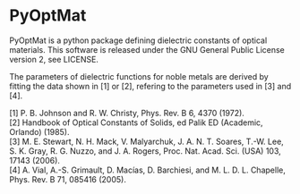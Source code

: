 # PyOptMat
PyOptMat is a python package defining dielectric constants of optical materials.
This software is released under the GNU General Public License version 2,
see LICENSE.

The parameters of dielectric functions for noble metals are derived by fitting
the data shown in [1] or [2], refering to the parameters used in [3] and [4].

[1] P. B. Johnson and R. W. Christy, Phys. Rev. B 6, 4370 (1972).  
[2] Handbook of Optical Constants of Solids, ed Palik ED (Academic, Orlando)
    (1985).  
[3] M. E. Stewart, N. H. Mack, V. Malyarchuk, J. A. N. T. Soares, T.-W. Lee,
    S. K. Gray, R. G. Nuzzo, and J. A. Rogers,
    Proc. Nat. Acad. Sci. (USA) 103, 17143 (2006).  
[4] A. Vial, A.-S. Grimault, D. Macı́as, D. Barchiesi, and M. L. D. L. Chapelle,
    Phys. Rev. B 71, 085416 (2005).

